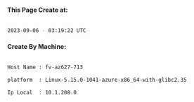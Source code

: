 
   
#### This Page Create at:

```bash

2023-09-06 - 03:19:22 UTC

```

#### Create By Machine:

```bash

Host Name : fv-az627-713

platform  : Linux-5.15.0-1041-azure-x86_64-with-glibc2.35

Ip Local  : 10.1.208.0

```


